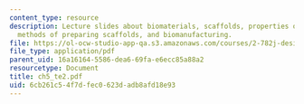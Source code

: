 ```yaml
---
content_type: resource
description: Lecture slides about biomaterials, scaffolds, properties of matrices,
  methods of preparing scaffolds, and biomanufacturing.
file: https://ol-ocw-studio-app-qa.s3.amazonaws.com/courses/2-782j-design-of-medical-devices-and-implants-spring-2006/6cb261c54f7dfec0623dadb8afd18e93_ch5_te2.pdf
file_type: application/pdf
parent_uid: 16a16164-5586-dea6-69fa-e6ecc85a88a2
resourcetype: Document
title: ch5_te2.pdf
uid: 6cb261c5-4f7d-fec0-623d-adb8afd18e93
---
```

